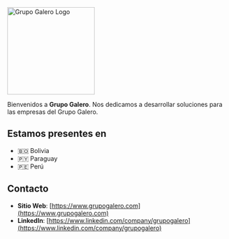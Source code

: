 
<img src="https://grupogalero.com/wp-content/uploads/2020/11/Grupo-Galero-Logo.svg" alt="Grupo Galero Logo" width="200">

Bienvenidos a **Grupo Galero**. Nos dedicamos a desarrollar soluciones para las empresas del Grupo Galero.

## Estamos presentes en
- 🇧🇴 Bolivia  
- 🇵🇾 Paraguay  
- 🇵🇪 Perú

## Contacto
- **Sitio Web**: [https://www.grupogalero.com](https://www.grupogalero.com)
- **LinkedIn**: [https://www.linkedin.com/company/grupogalero](https://www.linkedin.com/company/grupogalero)
